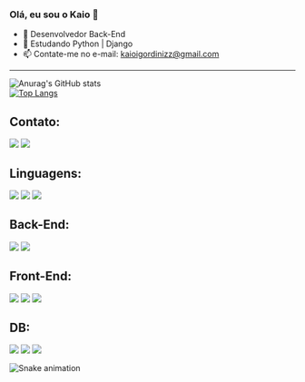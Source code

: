 ### Olá, eu sou o Kaio 👋


- 🔭 Desenvolvedor Back-End
- 🌱 Estudando Python | Django
- 📫 Contate-me no e-mail: kaioigordinizz@gmail.com


-----------------------------------
![Anurag's GitHub stats](https://github-readme-stats.vercel.app/api?username=kaioid&theme=dark&show_icons=true&count_private=true&custom_title=Stats&line_height=27)  
[![Top Langs](https://github-readme-stats.vercel.app/api/top-langs/?username=kaioid&theme=dark&custom_title=Linguagens&card_width=444&layout=compact&count_private=true)](https://github.com/anuraghazra/github-readme-stats) 


<div>
  
  ## Contato:
  <a href="https://www.linkedin.com/in/kaioid" target="_blank"><img src="https://img.shields.io/badge/-LinkedIn-%230077B5?style=for-the-badge&logo=linkedin&logoColor=white" target="_blank"></a>
  <a href="mailto:kaioigordinizz@gmail.com" target="_blank"><img src="https://img.shields.io/badge/Gmail-D14836?style=for-the-badge&logo=gmail&logoColor=white" target="_blank"></a>
  
  ## Linguagens:
  <a><img src="https://img.shields.io/badge/Python-14354C?style=for-the-badge&logo=python&logoColor=white" target="_blank"></a>
  <a><img src="https://img.shields.io/badge/Java-ED8B00?style=for-the-badge&logo=java&logoColor=white" target="_blank"></a>
  <a><img src="https://img.shields.io/badge/JavaScript-323330?style=for-the-badge&logo=javascript&logoColor=F7DF1E" target="_blank"></a>
  ## Back-End:
  <a><img src="https://img.shields.io/badge/Django-092E20?style=for-the-badge&logo=django&logoColor=white" target="_blank"></a>
  <a><img src="https://img.shields.io/badge/Flask-000000?style=for-the-badge&logo=flask&logoColor=white"></a>
  ## Front-End:
  <a><img src="https://img.shields.io/badge/HTML5-E34F26?style=for-the-badge&logo=html5&logoColor=white" target="_blank"></a>
  <a><img src="https://img.shields.io/badge/CSS3-1572B6?style=for-the-badge&logo=css3&logoColor=white" target="_blank"></a>
  <a><img src="https://img.shields.io/badge/Bootstrap-563D7C?style=for-the-badge&logo=bootstrap&logoColor=white"></a>
  ## DB:
  <a><img src="https://img.shields.io/badge/MySQL-00000F?style=for-the-badge&logo=mysql&logoColor=white" target="_blank"></a>
  <a><img src="https://img.shields.io/badge/PostgreSQL-316192?style=for-the-badge&logo=postgresql&logoColor=white" target="_blank"></a>
  <a><img src="https://img.shields.io/badge/MongoDB-4EA94B?style=for-the-badge&logo=mongodb&logoColor=white" target="_blank"></a>
  
 
  ![Snake animation](https://github.com/kaioid/kaioid/blob/output/github-contribution-grid-snake.svg)
</div>
